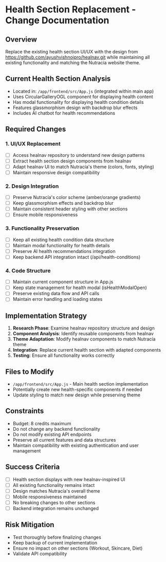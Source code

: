 # Health Section Replacement - Change Documentation

## Overview
Replace the existing health section UI/UX with the design from https://github.com/ayushvishnoipro/healnav.git while maintaining all existing functionality and matching the Nutracía website theme.

## Current Health Section Analysis
- Located in: `/app/frontend/src/App.js` (integrated within main app)
- Uses CircularGalleryOGL component for displaying health content
- Has modal functionality for displaying health condition details
- Features glassmorphism design with backdrop blur effects
- Includes AI chatbot for health recommendations

## Required Changes

### 1. UI/UX Replacement
- [ ] Access healnav repository to understand new design patterns
- [ ] Extract health section design components from healnav
- [ ] Adapt healnav UI to match Nutracía's theme (colors, fonts, styling)
- [ ] Maintain responsive design compatibility

### 2. Design Integration
- [ ] Preserve Nutracía's color scheme (amber/orange gradients)
- [ ] Keep glassmorphism effects and backdrop blur
- [ ] Maintain consistent header styling with other sections
- [ ] Ensure mobile responsiveness

### 3. Functionality Preservation
- [ ] Keep all existing health condition data structure
- [ ] Maintain modal functionality for health details
- [ ] Preserve AI health recommendations integration
- [ ] Keep backend API integration intact (/api/health-conditions)

### 4. Code Structure
- [ ] Maintain current component structure in App.js
- [ ] Keep state management for health modal (isHealthModalOpen)
- [ ] Preserve existing data flow and API calls
- [ ] Maintain error handling and loading states

## Implementation Strategy
1. **Research Phase**: Examine healnav repository structure and design
2. **Component Analysis**: Identify reusable components from healnav
3. **Theme Adaptation**: Modify healnav components to match Nutracía theme
4. **Integration**: Replace current health section with adapted components
5. **Testing**: Ensure all functionality works correctly

## Files to Modify
- `/app/frontend/src/App.js` - Main health section implementation
- Potentially create new health-specific components if needed
- Update styling to match new design while preserving theme

## Constraints
- Budget: 8 credits maximum
- Do not change any backend functionality
- Do not modify existing API endpoints
- Preserve all current features and data structures
- Maintain compatibility with existing authentication and user management

## Success Criteria
- [ ] Health section displays with new healnav-inspired UI
- [ ] All existing functionality remains intact
- [ ] Design matches Nutracía's overall theme
- [ ] Mobile responsiveness maintained
- [ ] No breaking changes to other sections
- [ ] Backend integration remains unchanged

## Risk Mitigation
- Test thoroughly before finalizing changes
- Keep backup of current implementation
- Ensure no impact on other sections (Workout, Skincare, Diet)
- Validate API compatibility